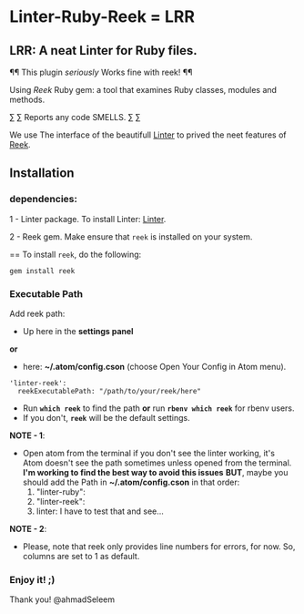 Linter-Ruby-Reek = LRR
=========================

## LRR: A neat Linter for Ruby files.

¶¶ This plugin *seriously* Works fine with reek! ¶¶

Using *Reek* Ruby gem: a tool that examines Ruby classes, modules and methods.

∑ ∑ Reports any code SMELLS. ∑ ∑

We use The interface of the beautifull [Linter](https://github.com/AtomLinter/Linter)
to prived the neet features of [Reek](https://github.com/troessner/reek).

## Installation
### dependencies:
1 - Linter package.
  To install Linter: [Linter](https://github.com/AtomLinter/Linter).

2 - Reek gem.
  Make ensure that `reek` is installed on your system.

  == To install `reek`, do the following:
   ```
   gem install reek
   ```

### Executable Path

Add reek path:
- Up here in the **settings panel**

**or**

- here:
**~/.atom/config.cson** (choose Open Your Config in Atom menu).

```
'linter-reek':
  reekExecutablePath: "/path/to/your/reek/here"
```
- Run **`which reek`** to find the path **or** run **`rbenv which reek`** for rbenv users.
- If you don't, **`reek`** will be the default settings.

**NOTE - 1**:
- Open atom from the terminal if you don't see the linter working, it's Atom
  doesn't see the path sometimes unless opened from the terminal.
  **I'm working to find the best way to avoid this issues**
  **BUT**, maybe you should add the Path in **~/.atom/config.cson** in that order:
  1. "linter-ruby":
  2. "linter-reek":
  3. linter:
  I have to test that and see...

**NOTE - 2**:
- Please, note that reek only provides line numbers for errors, for now. So, columns are set
to 1 as default.


### Enjoy it! ;)

Thank you!
@ahmadSeleem
